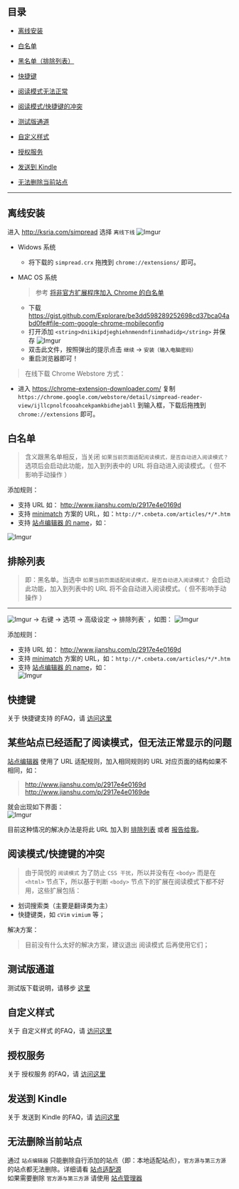 目录
---
- [离线安装](https://github.com/Kenshin/simpread/wiki/faq#离线安装)
- [白名单](https://github.com/Kenshin/simpread/wiki/faq#白名单)
- [黑名单（排除列表）](https://github.com/Kenshin/simpread/wiki/faq#排除列表)
- [快捷键](https://github.com/Kenshin/simpread/wiki/faq#快捷键)

- [阅读模式无法正常](https://github.com/Kenshin/simpread/wiki/faq#%E6%9F%90%E4%BA%9B%E7%AB%99%E7%82%B9%E5%B7%B2%E7%BB%8F%E9%80%82%E9%85%8D%E4%BA%86%E9%98%85%E8%AF%BB%E6%A8%A1%E5%BC%8F%E4%BD%86%E6%97%A0%E6%B3%95%E6%AD%A3%E5%B8%B8%E6%98%BE%E7%A4%BA%E7%9A%84%E9%97%AE%E9%A2%98)
- [阅读模式/快捷键的冲突](https://github.com/Kenshin/simpread/wiki/FAQ#%E9%98%85%E8%AF%BB%E6%A8%A1%E5%BC%8F%E5%BF%AB%E6%8D%B7%E9%94%AE%E7%9A%84%E5%86%B2%E7%AA%81)
- [测试版通道](https://github.com/Kenshin/simpread/wiki/faq#%E6%B5%8B%E8%AF%95%E7%89%88%E9%80%9A%E9%81%93)
- [自定义样式](https://github.com/Kenshin/simpread/wiki/FAQ#%E8%87%AA%E5%AE%9A%E4%B9%89%E6%A0%B7%E5%BC%8F)
- [授权服务](https://github.com/Kenshin/simpread/wiki/FAQ#%E6%8E%88%E6%9D%83%E6%9C%8D%E5%8A%A1)
- [发送到 Kindle](https://github.com/Kenshin/simpread/wiki/FAQ#%E5%8F%91%E9%80%81%E5%88%B0-kindle)
- [无法删除当前站点](#无法删除当前站点)

***

离线安装
---

进入 http://ksria.com/simpread 选择 `离线下线`
![Imgur](http://i.imgur.com/ocmtcSpl.png)

- Widows 系统
  - 将下载的 `simpread.crx` 拖拽到  `chrome://extensions/` 即可。

- MAC OS 系统
  > 参考 [将非官方扩展程序加入 Chrome 的白名单](https://hencolle.com/2016/10/16/baidu_exporter/)
  - 下载 https://gist.github.com/Explorare/be3dd598289252698cd37bca04abd0fe#file-com-google-chrome-mobileconfig
  - 打开添加 `<string>dniikipdjeghiehnmendnfiinmhadidp</string>` 并保存
    ![Imgur](http://i.imgur.com/QozEOJGl.png)
  - 双击此文件，按照弹出的提示点击 `继续` → `安装（输入电脑密码）`
  - 重启浏览器即可！

> 在线下载 Chrome Webstore 方式：
- 进入 https://chrome-extension-downloader.com/ 复制 `https://chrome.google.com/webstore/detail/simpread-reader-view/ijllcpnolfcooahcekpamkbidhejabll` 到输入框，下载后拖拽到 `chrome://extensions` 即可。

白名单
---
> 含义跟黑名单相反，当关闭 `如果当前页面适配阅读模式，是否自动进入阅读模式？` 选项后会启动此功能，加入到列表中的 URL 将自动进入阅读模式。（ 但不影响手动操作 ）

添加规则：
- 支持 URL 如： http://www.jianshu.com/p/2917e4e0169d
- 支持 [minimatch](https://github.com/isaacs/minimatch) 方案的 URL，如：`http://*.cnbeta.com/articles/*/*.htm`
- 支持 [站点编辑器 的 name](https://github.com/Kenshin/simpread/wiki/站点编辑器#对应字段)，如：  

![Imgur](https://i.imgur.com/DgQYFsn.png)

排除列表
---

> 即：黑名单。当选中 `如果当前页面适配阅读模式，是否自动进入阅读模式？` 会启动此功能，加入到列表中的 URL 将不会自动进入阅读模式。（ 但不影响手动操作 ）
---
![Imgur](http://i.imgur.com/dyROEBi.png) → 右键 → 选项 → 高级设定 → 排除列表` ，如图：
![Imgur](http://i.imgur.com/CdoZOkUl.png)

添加规则：
- 支持 URL 如： http://www.jianshu.com/p/2917e4e0169d
- 支持 [minimatch](https://github.com/isaacs/minimatch) 方案的 URL，如：`http://*.cnbeta.com/articles/*/*.htm`
- 支持 [站点编辑器 的 name](https://github.com/Kenshin/simpread/wiki/站点编辑器#对应字段)，如：  
![Imgur](http://i.imgur.com/IFc5kAEl.png) 

快捷键
---
关于 快捷键支持 的FAQ，请 [访问这里](https://github.com/Kenshin/simpread/wiki/快捷键)

某些站点已经适配了阅读模式，但无法正常显示的问题
---

[站点编辑器](https://github.com/Kenshin/simpread/wiki/站点编辑器) 使用了 URL 适配规则，加入相同规则的 URL 对应页面的结构如果不相同，如：  

> http://www.jianshu.com/p/2917e4e0169d  
> http://www.jianshu.com/p/2917e4e0169de

就会出现如下界面：  
![Imgur](http://i.imgur.com/jckXO4yl.png)

目前这种情况的解决办法是将此 URL 加入到 [排除列表](https://github.com/Kenshin/simpread/wiki/入门指南（-操作指引-）#排除列表) 或者 [报告给我](https://github.com/Kenshin/simpread/issues/new)。

阅读模式/快捷键的冲突
---
> 由于简悦的 `阅读模式` 为了防止 `CSS 干扰`，所以并没有在 `<body>` 而是在 `<html>` 节点下，所以基于判断 `<body>` 节点下的扩展在阅读模式下都不好用，这些扩展包括：
- 划词搜索类（主要是翻译类为主）
- 快捷键类，如 `cVim` `vimium` 等；

解决方案：
> 目前没有什么太好的解决方案，建议退出 阅读模式 后再使用它们；

测试版通道
---
测试版下载说明，请移步 [这里](https://github.com/Kenshin/simpread/wiki/%E6%B5%8B%E8%AF%95%E7%89%88)

自定义样式
---
关于 自定义样式 的FAQ，请 [访问这里](https://github.com/Kenshin/simpread/wiki/%E8%87%AA%E5%AE%9A%E4%B9%89%E6%A0%B7%E5%BC%8F)

授权服务
---
关于 授权服务 的FAQ，请 [访问这里](https://github.com/Kenshin/simpread/wiki/%E6%8E%88%E6%9D%83%E6%9C%8D%E5%8A%A1)

发送到 Kindle
---
关于 发送到 Kindle 的FAQ，请 [访问这里](https://github.com/Kenshin/simpread/wiki/%E5%8F%91%E9%80%81%E5%88%B0-Kindle)

无法删除当前站点
---
通过 `站点编辑器` 只能删除自行添加的站点（即：本地适配站点），`官方源与第三方源` 的站点都无法删除。详细请看 [站点适配源](https://github.com/Kenshin/simpread/wiki/%E7%AB%99%E7%82%B9%E9%80%82%E9%85%8D%E6%BA%90)  
如果需要删除 `官方源与第三方源` 请使用 [站点管理器](https://github.com/Kenshin/simpread/wiki/%E7%AB%99%E7%82%B9%E7%AE%A1%E7%90%86%E5%99%A8)